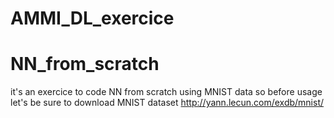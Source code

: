 # AMMI_DL_exercice
# NN_from_scratch
it's an exercice to code NN from scratch using MNIST data
so before usage let's be sure to download MNIST dataset
http://yann.lecun.com/exdb/mnist/
